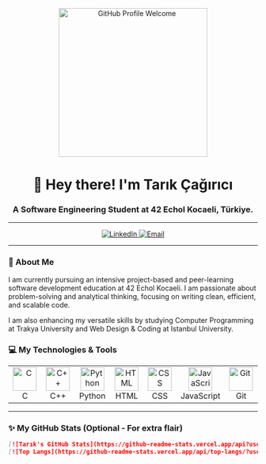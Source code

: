 <div align="center">
  <img src="https://raw.githubusercontent.com/MihirRajput/MihirRajput/main/resources/git-profile.gif" width="300" alt="GitHub Profile Welcome" />
  <h1>👋 Hey there! I'm Tarık Çağırıcı</h1>
  <h3>A Software Engineering Student at 42 Echol Kocaeli, Türkiye.</h3>
</div>

---

<p align="center">
  <a href="https://linkedin.com/in/tarık-çağırıcı-6a353b272" target="_blank">
    <img src="https://img.shields.io/badge/LinkedIn-0077B5?style=for-the-badge&logo=linkedin&logoColor=white" alt="LinkedIn">
  </a>
  <a href="mailto:your_email@example.com">
    <img src="https://img.shields.io/badge/Email-D14836?style=for-the-badge&logo=gmail&logoColor=white" alt="Email">
  </a>
  </p>

---

### 🚀 About Me

I am currently pursuing an intensive project-based and peer-learning software development education at 42 Echol Kocaeli. I am passionate about problem-solving and analytical thinking, focusing on writing clean, efficient, and scalable code.

I am also enhancing my versatile skills by studying Computer Programming at Trakya University and Web Design & Coding at Istanbul University.

### 💻 My Technologies & Tools

<table>
  <tr>
    <td align="center" width="96">
      <img src="https://skillicons.dev/icons?i=c&theme=dark" width="48" height="48" alt="C" />
      <br>C
    </td>
    <td align="center" width="96">
      <img src="https://skillicons.dev/icons?i=cpp&theme=dark" width="48" height="48" alt="C++" />
      <br>C++
    </td>
    <td align="center" width="96">
      <img src="https://skillicons.dev/icons?i=python&theme=dark" width="48" height="48" alt="Python" />
      <br>Python
    </td>
    <td align="center" width="96">
      <img src="https://skillicons.dev/icons?i=html&theme=dark" width="48" height="48" alt="HTML" />
      <br>HTML
    </td>
    <td align="center" width="96">
      <img src="https://skillicons.dev/icons?i=css&theme=dark" width="48" height="48" alt="CSS" />
      <br>CSS
    </td>
     <td align="center" width="96">
      <img src="https://skillicons.dev/icons?i=js&theme=dark" width="48" height="48" alt="JavaScript" />
      <br>JavaScript
    </td>
     <td align="center" width="96">
      <img src="https://skillicons.dev/icons?i=git&theme=dark" width="48" height="48" alt="Git" />
      <br>Git
    </td>
  </tr>
  </table>

---

### ✨ My GitHub Stats (Optional - For extra flair)

```markdown
[![Tarık's GitHub Stats](https://github-readme-stats.vercel.app/api?username=tarikcaa&show_icons=true&theme=dark)](https://github.com/anuraghazra/github-readme-stats)
[![Top Langs](https://github-readme-stats.vercel.app/api/top-langs/?username=tarikcaa&layout=compact&theme=dark)](https://github.com/anuraghazra/github-readme-stats)
